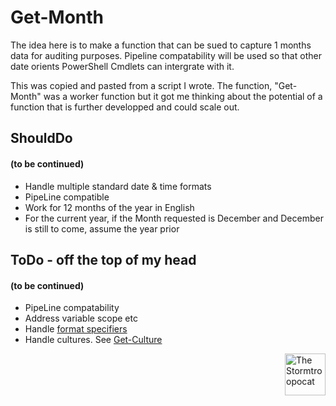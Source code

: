 # Get-Month

The idea here is to make a function that can be sued to capture 1 months data for auditing purposes. Pipeline compatability will be used so that other date orients PowerShell Cmdlets can intergrate with it.

This was copied and pasted from a script I wrote. The function, "Get-Month" was a worker function but it got me thinking about the potential of a function that is further developped and could scale out.

## ShouldDo
#### (to be continued)

+ Handle multiple standard date & time formats
+ PipeLine compatible
+ Work for 12 months of the year in English
+ For the current year, if the Month requested is December and December is still to come, assume the year prior

## ToDo - off the top of my head
#### (to be continued)

+ PipeLine compatability
+ Address variable scope etc
+ Handle [format specifiers](https://docs.microsoft.com/en-us/dotnet/standard/base-types/standard-date-and-time-format-strings#table-of-format-specifiers)
+ Handle cultures. See [Get-Culture](https://docs.microsoft.com/en-us/powershell/module/microsoft.powershell.utility/get-culture?view=powershell-7)

<span style="float:right;"><img src="https://octodex.github.com/images/stormtroopocat.jpg" alt="The Stormtroopocat" width="65" height="67"/></span>

